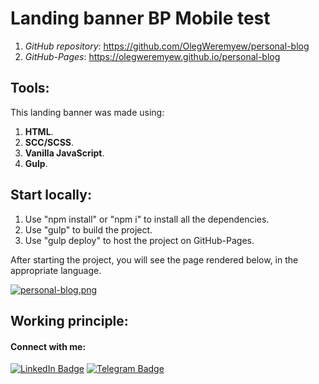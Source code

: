 # Landing banner BP Mobile test

1. *GitHub repository*: https://github.com/OlegWeremyew/personal-blog
2. *GitHub-Pages*: https://olegweremyew.github.io/personal-blog

## Tools:

This landing banner was made using:

1. **HTML**.
2. **SCC/SCSS**.
3. **Vanilla JavaScript**.
4. **Gulp**.

## Start locally:

1. Use "npm install" or "npm i" to install all the dependencies.
2. Use "gulp" to build the project.
3. Use "gulp deploy" to host the project on GitHub-Pages.

After starting the project, you will see the page rendered below, in the appropriate language.

[![personal-blog.png](https://i.postimg.cc/C1QRLHBj/personal-blog.png)](https://postimg.cc/47pfWc1d)

## Working principle:

#### Connect with me:

[![LinkedIn Badge](https://img.shields.io/badge/LinkedIn-informational?style=flat&logo=linkedin&logoColor=white&color=0D76A8)](https://www.linkedin.com/in/olegweremyev/)
[![Telegram Badge](https://img.shields.io/badge/Telegram-informational?style=flat&logo=telegram&logoColor=white&color=0D76A8)](https://t.me/olegwerem)
